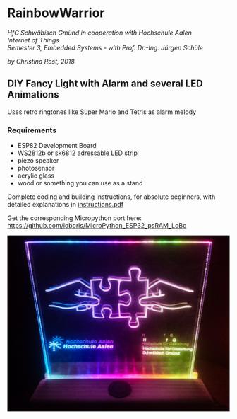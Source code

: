 # RainbowWarrior

*HfG Schwäbisch Gmünd in cooperation with Hochschule Aalen  
Internet of Things  
Semester 3, Embedded Systems - with Prof. Dr.-Ing. Jürgen Schüle*

*by Christina Rost, 2018*


## DIY Fancy Light with Alarm and several LED Animations

Uses retro ringtones like Super Mario and Tetris as alarm melody  


### Requirements


- ESP82 Development Board  
- WS2812b or sk6812 adressable LED strip
- piezo speaker
- photosensor
- acrylic glass
- wood or something you can use as a stand

Complete coding and building instructions, for absolute beginners, with detailed explanations in [instructions.pdf](instructions.pdf "Instructions")


Get the corresponding Micropython port here:
https://github.com/loboris/MicroPython_ESP32_psRAM_LoBo


![RainbowWarrior](rw2.jpg)
